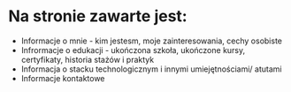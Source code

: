 <h1>Na stronie zawarte jest:</h1>
<ul>
  <li>Informacje o mnie - kim jestesm, moje zainteresowania, cechy osobiste</li>
  <li>Infrormacje o edukacji - ukończona szkoła, ukończone kursy, certyfikaty, historia stażów i praktyk</li>
  <li>Informacja o stacku technologicznym i innymi umiejętnościami/ atutami</li>
  <li>Informacje kontaktowe</li>
</ul>